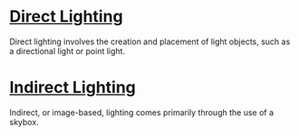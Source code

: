 
 # [Direct Lighting](https://github.com/zeroengineteam/ZeroDocs/zero_editor_documentation/zeromanual/graphics/lighting/direct_lighting.markdown)
Direct lighting involves the creation and placement of light objects, such as a directional light or point light. 

 # [Indirect Lighting](https://github.com/zeroengineteam/ZeroDocs/zero_editor_documentation/zeromanual/graphics/lighting/indirect_lighting.markdown)
Indirect, or image-based, lighting comes primarily through the use of a skybox.
 

 